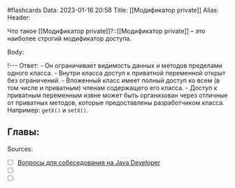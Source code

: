 #flashcards
Data: 2023-01-16 20:58
Title: [[Модификатор private]]
Alias:
Header:

Что такое [[Модификатор private]]?::[[Модификатор private]] – это наиболее строгий модификатор доступа. 
<!--SR:!2023-01-28,1,130-->




Body:


!---
Ответ:
	- Он ограничивает видимость данных и методов пределами одного класса.
	- Внутри класса доступ к приватной переменной открыт без ограничений.
	- Вложенный класс имеет полный доступ ко всем (в том числе и приватным) членам содержащего его класса.
	- Доступ к приватным переменным извне может быть организован через отличные от приватных методов, которые предоставлены разработчиком класса. Например: `getX()` и `setX()`.
<!--SR:!2023-01-28,1,130-->





Главы:
-


Sources:
- [ ] [Вопросы для собеседования на Java Developer](https://github.com/enhorse/java-interview/blob/master/README.md#%D0%9E%D0%9E%D0%9F)
- [ ] []()
- [ ] []()
